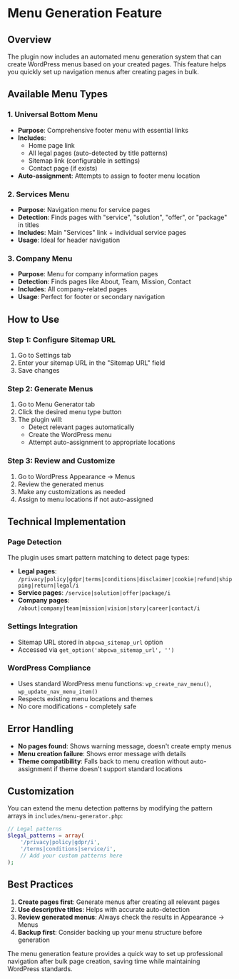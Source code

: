 # Menu Generation Feature

## Overview
The plugin now includes an automated menu generation system that can create WordPress menus based on your created pages. This feature helps you quickly set up navigation menus after creating pages in bulk.

## Available Menu Types

### 1. Universal Bottom Menu
- **Purpose**: Comprehensive footer menu with essential links
- **Includes**:
  - Home page link
  - All legal pages (auto-detected by title patterns)
  - Sitemap link (configurable in settings)
  - Contact page (if exists)
- **Auto-assignment**: Attempts to assign to footer menu location

### 2. Services Menu
- **Purpose**: Navigation menu for service pages
- **Detection**: Finds pages with "service", "solution", "offer", or "package" in titles
- **Includes**: Main "Services" link + individual service pages
- **Usage**: Ideal for header navigation

### 3. Company Menu  
- **Purpose**: Menu for company information pages
- **Detection**: Finds pages like About, Team, Mission, Contact
- **Includes**: All company-related pages
- **Usage**: Perfect for footer or secondary navigation

## How to Use

### Step 1: Configure Sitemap URL
1. Go to Settings tab
2. Enter your sitemap URL in the "Sitemap URL" field
3. Save changes

### Step 2: Generate Menus
1. Go to Menu Generator tab
2. Click the desired menu type button
3. The plugin will:
   - Detect relevant pages automatically
   - Create the WordPress menu
   - Attempt auto-assignment to appropriate locations

### Step 3: Review and Customize
1. Go to WordPress Appearance → Menus
2. Review the generated menus
3. Make any customizations as needed
4. Assign to menu locations if not auto-assigned

## Technical Implementation

### Page Detection
The plugin uses smart pattern matching to detect page types:
- **Legal pages**: `/privacy|policy|gdpr|terms|conditions|disclaimer|cookie|refund|shipping|return|legal/i`
- **Service pages**: `/service|solution|offer|package/i`
- **Company pages**: `/about|company|team|mission|vision|story|career|contact/i`

### Settings Integration
- Sitemap URL stored in `abpcwa_sitemap_url` option
- Accessed via `get_option('abpcwa_sitemap_url', '')`

### WordPress Compliance
- Uses standard WordPress menu functions: `wp_create_nav_menu()`, `wp_update_nav_menu_item()`
- Respects existing menu locations and themes
- No core modifications - completely safe

## Error Handling
- **No pages found**: Shows warning message, doesn't create empty menus
- **Menu creation failure**: Shows error message with details
- **Theme compatibility**: Falls back to menu creation without auto-assignment if theme doesn't support standard locations

## Customization
You can extend the menu detection patterns by modifying the pattern arrays in `includes/menu-generator.php`:

```php
// Legal patterns
$legal_patterns = array(
    '/privacy|policy|gdpr/i',
    '/terms|conditions|service/i',
    // Add your custom patterns here
);
```

## Best Practices
1. **Create pages first**: Generate menus after creating all relevant pages
2. **Use descriptive titles**: Helps with accurate auto-detection
3. **Review generated menus**: Always check the results in Appearance → Menus
4. **Backup first**: Consider backing up your menu structure before generation

The menu generation feature provides a quick way to set up professional navigation after bulk page creation, saving time while maintaining WordPress standards.
